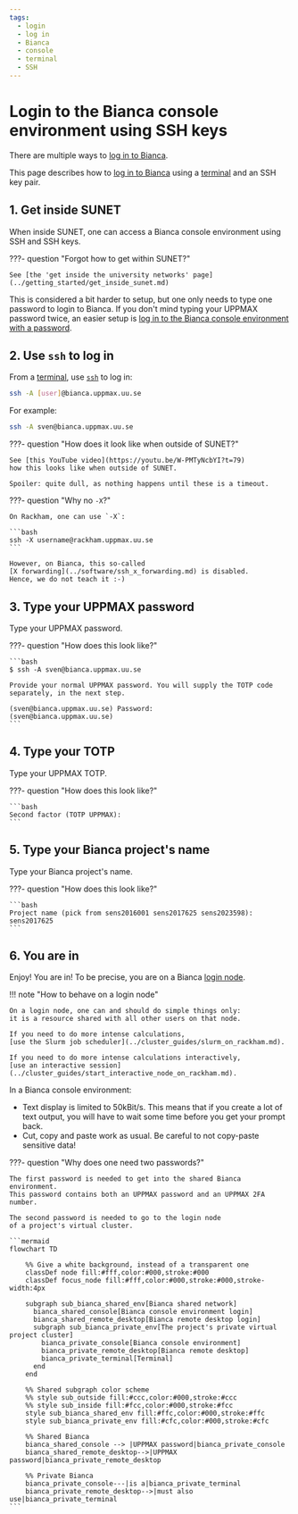 ```yaml
---
tags:
  - login
  - log in
  - Bianca
  - console
  - terminal
  - SSH
---
```


# Login to the Bianca console environment using SSH keys

There are multiple ways to [log in to Bianca](login_bianca.md).

This page describes how to [log in to Bianca](login_bianca.md)
using a [terminal](../software/terminal.md) and an SSH key pair.

## 1. Get inside SUNET

When inside SUNET, one can access a Bianca console environment
using SSH and SSH keys.

???- question "Forgot how to get within SUNET?"

    See [the 'get inside the university networks' page](../getting_started/get_inside_sunet.md)

This is considered a bit harder to setup,
but one only needs to type one password to login to Bianca.
If you don't mind typing your UPPMAX password twice,
an easier setup is [log in to the Bianca console environment with a password](login_bianca_console_password.md).

## 2. Use `ssh` to log in

From a [terminal](../software/terminal.md), use [`ssh`](../software/ssh.md) to log in:

```bash
ssh -A [user]@bianca.uppmax.uu.se
```

For example:

```bash
ssh -A sven@bianca.uppmax.uu.se
```

???- question "How does it look like when outside of SUNET?"

    See [this YouTube video](https://youtu.be/W-PMTyNcbYI?t=79)
    how this looks like when outside of SUNET.

    Spoiler: quite dull, as nothing happens until these is a timeout.

???- question "Why no `-X`?"

    On Rackham, one can use `-X`:

    ```bash
    ssh -X username@rackham.uppmax.uu.se
    ```

    However, on Bianca, this so-called
    [X forwarding](../software/ssh_x_forwarding.md) is disabled.
    Hence, we do not teach it :-)

## 3. Type your UPPMAX password

Type your UPPMAX password.

???- question "How does this look like?"

    ```bash
    $ ssh -A sven@bianca.uppmax.uu.se

    Provide your normal UPPMAX password. You will supply the TOTP code separately, in the next step.

    (sven@bianca.uppmax.uu.se) Password:
    (sven@bianca.uppmax.uu.se)
    ```

## 4. Type your TOTP

Type your UPPMAX TOTP.

???- question "How does this look like?"

    ```bash
    Second factor (TOTP UPPMAX):
    ```

## 5. Type your Bianca project's name

Type your Bianca project's name.

???- question "How does this look like?"

    ```bash
    Project name (pick from sens2016001 sens2017625 sens2023598): sens2017625
    ```

## 6. You are in

Enjoy! You are in! To be precise,
you are on a Bianca [login node](../cluster_guides/login_node.md).

!!! note "How to behave on a login node"

    On a login node, one can and should do simple things only:
    it is a resource shared with all other users on that node.

    If you need to do more intense calculations,
    [use the Slurm job scheduler](../cluster_guides/slurm_on_rackham.md).

    If you need to do more intense calculations interactively,
    [use an interactive session](../cluster_guides/start_interactive_node_on_rackham.md).

In a Bianca console environment:

- Text display is limited to 50kBit/s.
  This means that if you create a lot of text output,
  you will have to wait some time before you get your prompt back.
- Cut, copy and paste work as usual.
  Be careful to not copy-paste sensitive data!

???- question "Why does one need two passwords?"

    The first password is needed to get into the shared Bianca environment.
    This password contains both an UPPMAX password and an UPPMAX 2FA number.

    The second password is needed to go to the login node
    of a project's virtual cluster.

    ```mermaid
    flowchart TD

        %% Give a white background, instead of a transparent one
        classDef node fill:#fff,color:#000,stroke:#000
        classDef focus_node fill:#fff,color:#000,stroke:#000,stroke-width:4px

        subgraph sub_bianca_shared_env[Bianca shared network]
          bianca_shared_console[Bianca console environment login]
          bianca_shared_remote_desktop[Bianca remote desktop login]
          subgraph sub_bianca_private_env[The project's private virtual project cluster]
            bianca_private_console[Bianca console environment]
            bianca_private_remote_desktop[Bianca remote desktop]
            bianca_private_terminal[Terminal]
          end
        end

        %% Shared subgraph color scheme
        %% style sub_outside fill:#ccc,color:#000,stroke:#ccc
        %% style sub_inside fill:#fcc,color:#000,stroke:#fcc
        style sub_bianca_shared_env fill:#ffc,color:#000,stroke:#ffc
        style sub_bianca_private_env fill:#cfc,color:#000,stroke:#cfc

        %% Shared Bianca
        bianca_shared_console --> |UPPMAX password|bianca_private_console
        bianca_shared_remote_desktop-->|UPPMAX password|bianca_private_remote_desktop

        %% Private Bianca
        bianca_private_console---|is a|bianca_private_terminal
        bianca_private_remote_desktop-->|must also use|bianca_private_terminal
    ```
